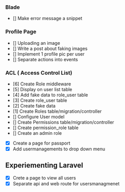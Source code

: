 ### Blade
- [] Make error message a snippet

### Profile Page
- [] Uploading an image
- [] Write a post about faking images
- [] Implement 1 profile pic per user
- [] Separate actions into events

### ACL ( Access Control List)
- [6] Create Role middleware
- [5] Display on user list table
- [4] Add fake data to role_user table
- [3] Create role_user table
- [2] Create fake data
- [1] Create Roles table/migration/controller
- [] Configure User model 
- [] Create Permissions table/migration/controller
- [] Create permission_role table
- [] Create an admin role
- [x] Create a page for passport
- [x] Add usermanagements to drop down menu

## Experiementing Laravel
- [x] Crete a page to view all users
- [x] Separate api and web route for usersmanagmenet